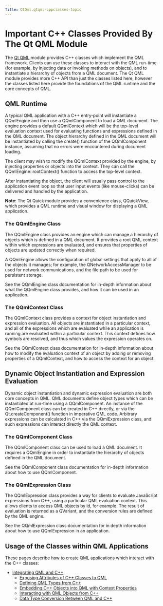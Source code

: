 ```yaml
---
Title: QtQml.qtqml-cppclasses-topic
---
```

        
Important C++ Classes Provided By The Qt QML Module
===================================================

<span class="subtitle"></span>
<span id="details"></span>
The [Qt QML](../QtQml.qtqml-index.md) module provides C++ classes which implement the QML framework. Clients can use these classes to interact with the QML run-time (for example, by injecting data or invoking methods on objects), and to instantiate a hierarchy of objects from a QML document. The Qt QML module provides more C++ API than just the classes listed here, however the classes listed here provide the foundations of the QML runtime and the core concepts of QML.

<span id="qml-runtime"></span>
QML Runtime
-----------

A typical QML application with a C++ entry-point will instantiate a QQmlEngine and then use a QQmlComponent to load a QML document. The engine provides a default QQmlContext which will be the top-level evaluation context used for evaluating functions and expressions defined in the QML document. The object hierarchy defined in the QML document will be instantiated by calling the create() function of the QQmlComponent instance, assuming that no errors were encountered during document loading.

The client may wish to modify the QQmlContext provided by the engine, by injecting properties or objects into the context. They can call the QQmlEngine::rootContext() function to access the top-level context.

After instantiating the object, the client will usually pass control to the application event loop so that user input events (like mouse-clicks) can be delivered and handled by the application.

**Note:** The Qt Quick module provides a convenience class, QQuickView, which provides a QML runtime and visual window for displaying a QML application.

<span id="the-qqmlengine-class"></span>
### The QQmlEngine Class

The QQmlEngine class provides an engine which can manage a hierarchy of objects which is defined in a QML document. It provides a root QML context within which expressions are evaluated, and ensures that properties of objects are updated correctly when required.

A QQmlEngine allows the configuration of global settings that apply to all of the objects it manages; for example, the QNetworkAccessManager to be used for network communications, and the file path to be used for persistent storage.

See the QQmlEngine class documentation for in-depth information about what the QQmlEngine class provides, and how it can be used in an application.

<span id="the-qqmlcontext-class"></span>
### The QQmlContext Class

The QQmlContext class provides a context for object instantiation and expression evaluation. All objects are instantiated in a particular context, and all of the expressions which are evaluated while an application is running are evaluated within a particular context. This context defines how symbols are resolved, and thus which values the expression operates on.

See the QQmlContext class documentation for in-depth information about how to modify the evaluation context of an object by adding or removing properties of a QQmlContext, and how to access the context for an object.

<span id="dynamic-object-instantiation-and-expression-evaluation"></span>
Dynamic Object Instantiation and Expression Evaluation
------------------------------------------------------

Dynamic object instantiation and dynamic expression evaluation are both core concepts in QML. QML documents define object types which can be instantiated at run-time using a QQmlComponent. An instance of the QQmlComponent class can be created in C++ directly, or via the Qt.createComponent() function in imperative QML code. Arbitrary expressions can be calculated in C++ via the QQmlExpression class, and such expressions can interact directly the QML context.

<span id="the-qqmlcomponent-class"></span>
### The QQmlComponent Class

The QQmlComponent class can be used to load a QML document. It requires a QQmlEngine in order to instantiate the hierarchy of objects defined in the QML document.

See the QQmlComponent class documentation for in-depth information about how to use QQmlComponent.

<span id="the-qqmlexpression-class"></span>
### The QQmlExpression Class

The QQmlExpression class provides a way for clients to evaluate JavaScript expressions from C++, using a particular QML evaluation context. This allows clients to access QML objects by id, for example. The result of evaluation is returned as a QVariant, and the conversion rules are defined by the QML engine.

See the QQmlExpression class documentation for in depth information about how to use QQmlExpression in an application.

<span id="usage-of-the-classes-within-qml-applications"></span>
Usage of the Classes within QML Applications
--------------------------------------------

These pages describe how to create QML applications which interact with the C++ classes:

-   [Integrating QML and C++](../QtQml.qtqml-cppintegration-topic.md)
    -   [Exposing Attributes of C++ Classes to QML](../QtQml.qtqml-cppintegration-exposecppattributes.md)
    -   [Defining QML Types from C++](../QtQml.qtqml-cppintegration-definetypes.md)
    -   [Embedding C++ Objects into QML with Context Properties](../QtQml.qtqml-cppintegration-contextproperties.md)
    -   [Interacting with QML Objects from C++](../QtQml.qtqml-cppintegration-interactqmlfromcpp.md)
    -   [Data Type Conversion Between QML and C++](../QtQml.qtqml-cppintegration-data.md)

